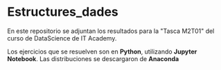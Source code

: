 # Estructures_dades

En este repositorio se adjuntan los resultados para la "Tasca M2T01" del curso de DataScience de IT Academy.

Los ejercicios que se resuelven son en **Python**, utilizando **Jupyter Notebook**. Las distribuciones se descargaron de **Anaconda**
